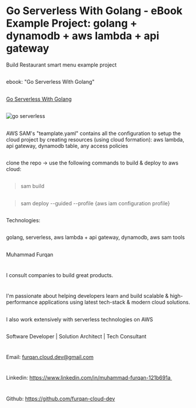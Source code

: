 # Go Serverless With Golang - eBook Example Project: golang + dynamodb + aws lambda + api gateway
Build Restaurant smart menu example project
##
ebook: "Go Serverless With Golang"
##
[Go Serverless With Golang](https://www.amazon.com/dp/B0CBJYW4QR)

##
![go serverless](https://m.media-amazon.com/images/I/61M3UUJ4JQL._SY522_.jpg)

##
AWS SAM's "teamplate.yaml" contains all the configuration to setup the cloud project by creating resources (using cloud formation): aws lambda, api gateway, dynamodb table, any access policies
##
clone the repo -> use the following commands to build & deploy to aws cloud:
##
> sam build
##
> sam deploy --guided --profile {aws iam configuration profile}
##
##
##
##
Technologies:
##
golang, serverless, aws lambda + api gateway, dynamodb, aws sam tools
##
##
##
Muhammad Furqan
#
I consult companies to build great products.
#
I'm passionate about helping developers learn and build scalable & high-performance applications using latest tech-stack & modern cloud solutions.
##
I also work extensively with serverless technologies on AWS
##
##
Software Developer | Solution Architect | 
Tech Consultant
#
Email: furqan.cloud.dev@gmail.com
#
Linkedin: https://www.linkedin.com/in/muhammad-furqan-121b691a 
#
Github: https://github.com/furqan-cloud-dev
##
